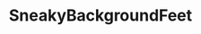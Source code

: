 ---
title: SneakyBackgroundFeet
crosslinks:
- pics
- beerporn
- tattoo
- funny
- Justrolledintotheshop
- MassdropBot
- nevertellmetheodds
- CrappyDesign
- AdviceAnimals
- facepalm
- Catloaf
- mildlyinfuriating
- MealPrepSunday
- misleadingthumbnails
- aww
- Kanye
- WhatsWrongWithYourDog
- Cubers
- adventuretime
- botwatch
---